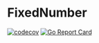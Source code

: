 # FixedNumber


[![codecov](https://codecov.io/gh/hitong/FixedNumber/branch/master/graph/badge.svg)](https://codecov.io/gh/hitong/FixedNumber/branch/master/graphs)
[![Go Report Card](https://goreportcard.com/badge/github.com/hitong/FixedNumber)](https://goreportcard.com/report/github.com/hitong/FixedNumber)
